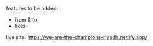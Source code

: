 features to be added:

- from & to
- likes


live site: https://we-are-the-champions-riyadh.netlify.app/
